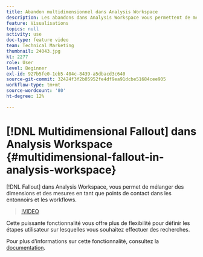 ```yaml
---
title: Abandon multidimensionnel dans Analysis Workspace
description: Les abandons dans Analysis Workspace vous permettent de mélanger des dimensions et des mesures en tant que points de contact dans les entonnoirs et les workflows.
feature: Visualisations
topics: null
activity: use
doc-type: feature video
team: Technical Marketing
thumbnail: 24043.jpg
kt: 2277
role: User
level: Beginner
exl-id: 927b5fe0-1eb5-404c-8439-a5dbacd3c640
source-git-commit: 32424f3f2b05952fe4df9ea91dcbe51684cee905
workflow-type: tm+mt
source-wordcount: '80'
ht-degree: 12%

---
```


# [!DNL Multidimensional Fallout] dans Analysis Workspace {#multidimensional-fallout-in-analysis-workspace}

[!DNL Fallout] dans Analysis Workspace, vous permet de mélanger des dimensions et des mesures en tant que points de contact dans les entonnoirs et les workflows.

>[!VIDEO](https://video.tv.adobe.com/v/24043/?quality=12)

Cette puissante fonctionnalité vous offre plus de flexibilité pour définir les étapes utilisateur sur lesquelles vous souhaitez effectuer des recherches.

Pour plus dʼinformations sur cette fonctionnalité, consultez la [documentation](https://marketing.adobe.com/resources/help/en_US/analytics/analysis-workspace/configuring-interdimensional-fallout.html).
